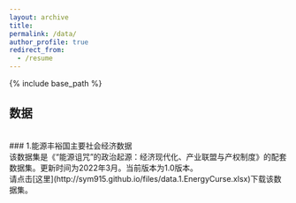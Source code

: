 ```yaml
---
layout: archive
title: 
permalink: /data/
author_profile: true
redirect_from:
  - /resume
---
```


{% include base_path %}

## 数据
<br>
### 1.能源丰裕国主要社会经济数据<br>
该数据集是《“能源诅咒”的政治起源：经济现代化、产业联盟与产权制度》的配套数据集。更新时间为2022年3月。当前版本为1.0版本。<br>
请点击[这里](http://sym915.github.io/files/data.1.EnergyCurse.xlsx)下载该数据集。
